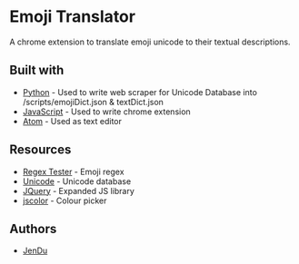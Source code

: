 # Emoji Translator
A chrome extension to translate emoji unicode to their textual descriptions.

## Built with
* [Python](https://www.python.org/) - Used to write web scraper for Unicode Database into /scripts/emojiDict.json & textDict.json
* [JavaScript](https://www.javascript.com/) - Used to write chrome extension
* [Atom](https://atom.io/) - Used as text editor

## Resources
* [Regex Tester](https://www.regextester.com/106421) - Emoji regex
* [Unicode](https://unicode.org/emoji/charts/full-emoji-list.html) - Unicode database
* [JQuery](https://jquery.com/) - Expanded JS library
* [jscolor](http://jscolor.com/) - Colour picker

## Authors
* [JenDu](https://github.com/jendu)
